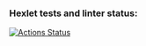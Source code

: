 ### Hexlet tests and linter status:
[![Actions Status](https://github.com/AnnaBvd/python-project-lvl1/workflows/hexlet-check/badge.svg)](https://github.com/AnnaBvd/python-project-lvl1/actions)